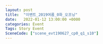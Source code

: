```yaml
---
layout: post
title:  "이벤트_2019여름_0화_오프닝"
date:   2022-01-12 13:00:00 +0000
categories: Event
Tags: Story Event
SceneCode: ["scene_evt190627_cp0_q1_s10"]
---
```

